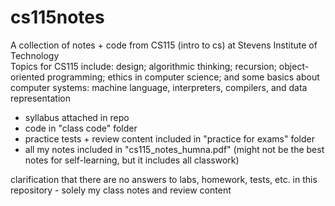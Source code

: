 # cs115notes
A collection of notes + code from CS115 (intro to cs) at Stevens Institute of Technology  
Topics for CS115 include: design; algorithmic thinking; recursion; object-oriented programming; ethics in computer science; and some basics about computer systems: machine language, interpreters, compilers, and data representation  
- syllabus attached in repo  
- code in "class code" folder  
- practice tests + review content included in "practice for exams" folder  
- all my notes included in "cs115_notes_humna.pdf" (might not be the best notes for self-learning, but it includes all classwork)  
 
clarification that there are no answers to labs, homework, tests, etc. in this repository - solely my class notes and review content
